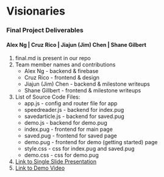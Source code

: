 # Visionaries

### Final Project Deliverables

#### Alex Ng | Cruz Rico | Jiajun (Jim) Chen | Shane Gilbert

1. final.md is present in our repo
2. Team member names and contributions
    * Alex Ng - backend & firebase
    * Cruz Rico - frontend & design
    * Jiajun (Jim) Chen - backend & milestone writeups
    * Shane Gillbert - frontend & milestone writeups
3. List of Source Code Files:
    * app.js - config and router file for app
    * speedreader.js - backend for index.pug
    * savedarticle.js - backend for saved.pug
    * demo.js - backend for demo.pug
    * index.pug - frontend for main page
    * saved.pug - frontend for saved page
    * demo.pug - frontend for demo (getting started) page
    * style.css - css for index.pug and saved.pug
    * demo.css - css for demo.pug
4. [Link to Single Slide Presentation](https://docs.google.com/presentation/d/1O-Iupo4nQQSXmfqYuAtmOCb_qAula7h3UxM9fGdzWO0/edit?usp=sharing)
5. [Link to Demo Video](https://youtu.be/1rbCbwQQRlw)
